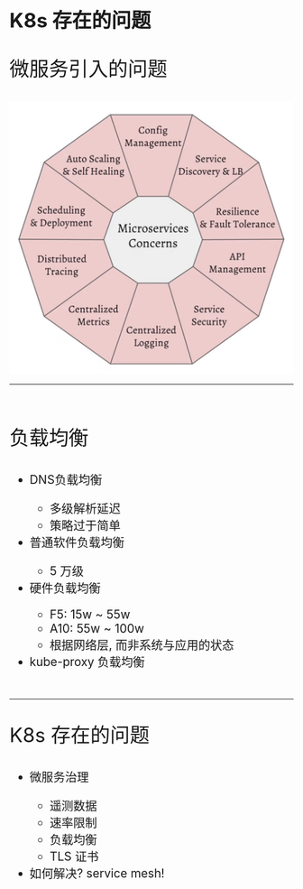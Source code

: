 <!-- ex_nonav -->
<h1 style="font-size:250%;">K8s 存在的问题</h1>
<p style="font-size:250%;">微服务引入的问题</p>

![microservice-concern](/img/microservice-concern.jpg)


---

<br>

<p style="font-size:250%;">负载均衡</p>
<ul style="font-size:150%;">
<li>DNS负载均衡</li>
    <ul>
    <li>多级解析延迟</li>
    <li>策略过于简单</li>
    </ul>
<li>普通软件负载均衡</li>
    <ul>
    <li>5 万级</li>
    </ul>
<li>硬件负载均衡</li>
    <ul>
    <li>F5: 15w ~ 55w</li>
    <li>A10: 55w ~ 100w</li>
    <li>根据网络层, 而非系统与应用的状态</li>
    </ul>
<li>kube-proxy 负载均衡</li>
</ul>

<br>

---

<p style="font-size:250%;">K8s 存在的问题</p>
<ul style="font-size:150%;">
<li>微服务治理</li>
    <ul>
    <li>遥测数据</li>
    <li>速率限制</li>
    <li>负载均衡</li>
    <li>TLS 证书</li>
    </ul>
<li>如何解决? service mesh!</li>
</ul>